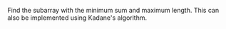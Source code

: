 Find the subarray with the minimum sum and maximum length.
This can also be implemented using Kadane's algorithm.

